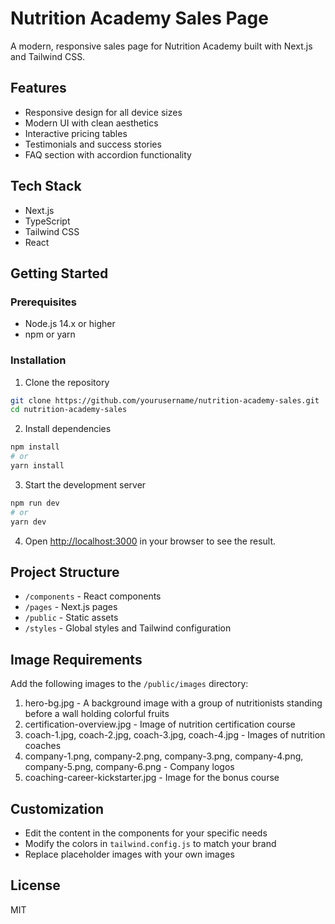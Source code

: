 # Nutrition Academy Sales Page

A modern, responsive sales page for Nutrition Academy built with Next.js and Tailwind CSS.

## Features

- Responsive design for all device sizes
- Modern UI with clean aesthetics
- Interactive pricing tables
- Testimonials and success stories
- FAQ section with accordion functionality

## Tech Stack

- Next.js
- TypeScript
- Tailwind CSS
- React

## Getting Started

### Prerequisites

- Node.js 14.x or higher
- npm or yarn

### Installation

1. Clone the repository
```bash
git clone https://github.com/yourusername/nutrition-academy-sales.git
cd nutrition-academy-sales
```

2. Install dependencies
```bash
npm install
# or
yarn install
```

3. Start the development server
```bash
npm run dev
# or
yarn dev
```

4. Open [http://localhost:3000](http://localhost:3000) in your browser to see the result.

## Project Structure

- `/components` - React components
- `/pages` - Next.js pages
- `/public` - Static assets
- `/styles` - Global styles and Tailwind configuration

## Image Requirements

Add the following images to the `/public/images` directory:

1. hero-bg.jpg - A background image with a group of nutritionists standing before a wall holding colorful fruits
2. certification-overview.jpg - Image of nutrition certification course
3. coach-1.jpg, coach-2.jpg, coach-3.jpg, coach-4.jpg - Images of nutrition coaches
4. company-1.png, company-2.png, company-3.png, company-4.png, company-5.png, company-6.png - Company logos
5. coaching-career-kickstarter.jpg - Image for the bonus course

## Customization

- Edit the content in the components for your specific needs
- Modify the colors in `tailwind.config.js` to match your brand
- Replace placeholder images with your own images

## License

MIT 